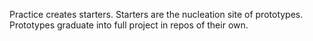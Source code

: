Practice creates starters. 
Starters are the nucleation site of prototypes. 
Prototypes graduate into full project in repos of their own. 
